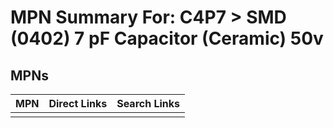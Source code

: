 



# MPN Summary For: C4P7 > SMD (0402) 7 pF Capacitor (Ceramic) 50v

## MPNs
  

|MPN|Direct Links|Search Links|
| :--- | :--- | :--- |
||||
